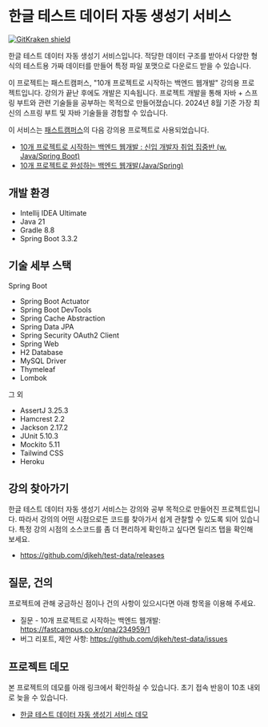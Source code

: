 # 한글 테스트 데이터 자동 생성기 서비스

[![GitKraken shield](https://img.shields.io/badge/GitKraken-Legendary%20Git%20Tools-teal?style=plastic&logo=gitkraken)](https://gitkraken.dev/)

한글 테스트 데이터 자동 생성기 서비스입니다. 적당한 데이터 구조를 받아서 다양한 형식의 테스트용 가짜 데이터를 만들어 특정 파일 포맷으로 다운로드 받을 수 있습니다.

이 프로젝트는 패스트캠퍼스, "10개 프로젝트로 시작하는 백엔드 웹개발" 강의용 프로젝트입니다. 강의가 끝난 후에도 개발은 지속됩니다. 프로젝트 개발을 통해 자바 + 스프링 부트와 관련 기술들을 공부하는 목적으로 만들어졌습니다. 2024년 8월 기준 가장 최신의 스프링 부트 및 자바 기술들을 경험할 수 있습니다.

이 서비스는 [패스트캠퍼스](https://fastcampus.co.kr/)의 다음 강의용 프로젝트로 사용되었습니다.

* [10개 프로젝트로 시작하는 백엔드 웹개발 : 신입 개발자 취업 집중반 (w. Java/Spring Boot)](https://fastcampus.co.kr/dev_online_javaspring)
* [10개 프로젝트로 완성하는 백엔드 웹개발(Java/Spring)](https://fastcampus.co.kr/dev_online_befinal)

## 개발 환경

* Intellij IDEA Ultimate
* Java 21
* Gradle 8.8
* Spring Boot 3.3.2

## 기술 세부 스택

Spring Boot

* Spring Boot Actuator
* Spring Boot DevTools
* Spring Cache Abstraction
* Spring Data JPA
* Spring Security OAuth2 Client
* Spring Web
* H2 Database
* MySQL Driver
* Thymeleaf
* Lombok

그 외

* AssertJ 3.25.3
* Hamcrest 2.2
* Jackson 2.17.2
* JUnit 5.10.3
* Mockito 5.11
* Tailwind CSS
* Heroku

## 강의 찾아가기

한글 테스트 데이터 자동 생성기 서비스는 강의와 공부 목적으로 만들어진 프로젝트입니다. 따라서 강의의 어떤 시점으로든 코드를 찾아가서 쉽게 관찰할 수 있도록 되어 있습니다. 특정 강의 시점의 소스코드를 좀 더 편리하게 확인하고 싶다면 릴리즈 탭을 확인해 보세요.

* https://github.com/djkeh/test-data/releases

## 질문, 건의

프로젝트에 관해 궁금하신 점이나 건의 사항이 있으시다면 아래 항목을 이용해 주세요.

* 질문 - 10개 프로젝트로 시작하는 백엔드 웹개발: https://fastcampus.co.kr/qna/234959/1
* 버그 리포트, 제안 사항: https://github.com/djkeh/test-data/issues

## 프로젝트 데모

본 프로젝트의 데모를 아래 링크에서 확인하실 수 있습니다. 초기 접속 반응이 10초 내외로 늦을 수 있습니다.

* [한글 테스트 데이터 자동 생성기 서비스 데모](https://test-data-39d971fdb1c0.herokuapp.com/)
